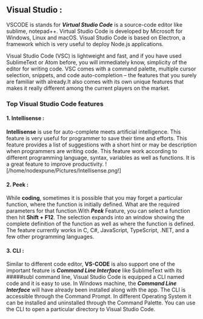 ##  Visual Studio :

 VSCODE is stands for ***Virtual Studio Code*** is a source-code editor like sublime, notepad++. Virtual Studio Code is developed by Microsoft for Windows, Linux and macOS. Visual Studio Code is based on Electron, a framework which is very useful to deploy Node.js applications.

Visual Studio Code (VSC) is lightweight and fast, and if you have used SublimeText or Atom before, you will immediately know, simplicity of the editor for writing code. VSC comes with a command palette, multiple cursor selection, snippets, and code auto-completion – the features that you surely are familiar with already.It also comes with its own unique features that makes it really different among the current players on the market.

### Top Visual Studio Code features 

#### 1. Intellisense :
 **Intellisense** is use for auto-complete meets artificial intelligence. This feature is very useful for programmer to save their time and efforts. This feature provides a list of suggestions with a short hint or may be description when programmers are writing code. This feature work according to different programming language, syntax, variables as well as functions. It is a great feature to improve productivity.
 ![/home/nodexpune/Pictures/Intellisense.png!]


 #### 2. Peek :
 
  While **coding**, sometimes it is possible that you may forget a particular function, where the function is initially defined. What are the required parameters for that function.With ***Peek*** Feature, you can select a function then hit **Shift + F12**. The selection expands into an window showing the complete definition of the function as well as where the function is defined. The feature currently works in C, C#, JavaScript, TypeScript, .NET, and a few other programming languages.

   #### 3. CLI :
 
  Similar to different code editor, **VS-CODE** is also support one of the important feature is ***Command Line Interface*** like SublimeText with its #####subl command line, Visual Studio Code is equipped a CLI named code and it is easy to use. In Windows machine, the ***Command Line Interface*** will have already been installed along with the app. The CLI is accessible through the Command Prompt. In different Operating System it can be installed and uninstalled through the Command Palette. You can use the CLI to open a particular directory to Visual Studio Code.



       